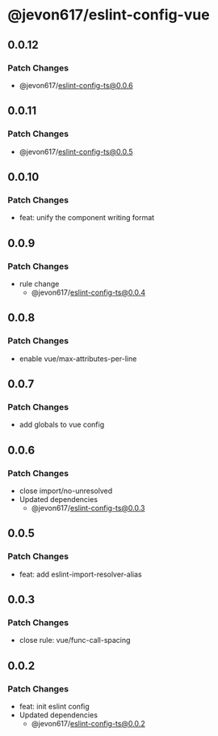 # @jevon617/eslint-config-vue

## 0.0.12

### Patch Changes

- @jevon617/eslint-config-ts@0.0.6

## 0.0.11

### Patch Changes

- @jevon617/eslint-config-ts@0.0.5

## 0.0.10

### Patch Changes

- feat: unify the component writing format

## 0.0.9

### Patch Changes

- rule change
  - @jevon617/eslint-config-ts@0.0.4

## 0.0.8

### Patch Changes

- enable vue/max-attributes-per-line

## 0.0.7

### Patch Changes

- add globals to vue config

## 0.0.6

### Patch Changes

- close import/no-unresolved
- Updated dependencies
  - @jevon617/eslint-config-ts@0.0.3

## 0.0.5

### Patch Changes

- feat: add eslint-import-resolver-alias

## 0.0.3

### Patch Changes

- close rule: vue/func-call-spacing

## 0.0.2

### Patch Changes

- feat: init eslint config
- Updated dependencies
  - @jevon617/eslint-config-ts@0.0.2
